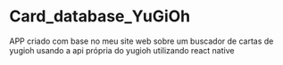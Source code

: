 # Card_database_YuGiOh

APP criado com base no meu site web sobre um buscador de cartas de yugioh usando a api própria do yugioh utilizando react native

